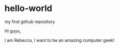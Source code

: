# hello-world
my first github repository

Hi guys,

I am Rebecca, I want to be an amazing computer geek!
